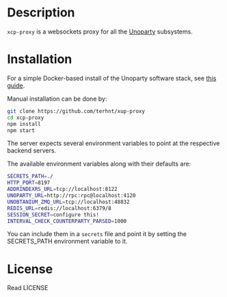 # Description
`xcp-proxy` is a websockets proxy for all the [Unoparty](https://unoparty.io) subsystems.

# Installation
For a simple Docker-based install of the Unoparty software stack, see [this guide](http://counterparty.io/docs/federated_node/).

Manual installation can be done by:

```bash
git clone https://github.com/terhnt/xup-proxy
cd xcp-proxy
npm install
npm start
```

The server expects several environment variables to point at the respective backend servers.

The available environment variables along with their defaults are:

```bash
SECRETS_PATH=./
HTTP_PORT=8197
ADDRINDEXRS_URL=tcp://localhost:8122
UNOPARTY_URL=http://rpc:rpc@localhost:4120
UNOBTANIUM_ZMQ_URL=tcp://localhost:48832
REDIS_URL=redis://localhost:6379/8
SESSION_SECRET=configure this!
INTERVAL_CHECK_COUNTERPARTY_PARSED=1000
```

You can include them in a `secrets` file and point it by setting the SECRETS_PATH
environment variable to it.

# License
Read LICENSE
